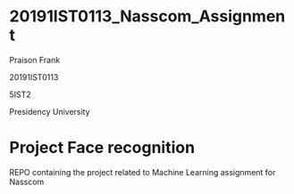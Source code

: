 # 20191IST0113_Nasscom_Assignment
  Praison Frank
  
  20191IST0113
  
  5IST2
  
  Presidency University
  
  
# Project Face recognition

REPO containing the project related to Machine Learning assignment for Nasscom

